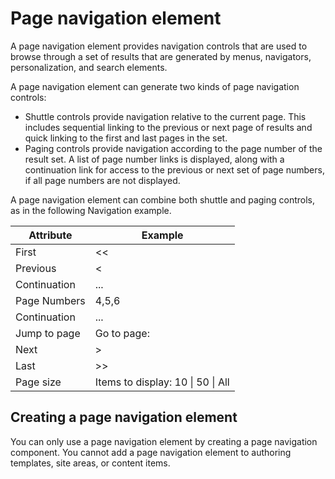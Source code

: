 # Page navigation element

A page navigation element provides navigation controls that are used to browse through a set of results that are generated by menus, navigators, personalization, and search elements.

A page navigation element can generate two kinds of page navigation controls:

-   Shuttle controls provide navigation relative to the current page. This includes sequential linking to the previous or next page of results and quick linking to the first and last pages in the set.
-   Paging controls provide navigation according to the page number of the result set. A list of page number links is displayed, along with a continuation link for access to the previous or next set of page numbers, if all page numbers are not displayed.

A page navigation element can combine both shuttle and paging controls, as in the following Navigation example.

|Attribute|Example|
|---------|-------|
|First|<<|
|Previous|<|
|Continuation|...|
|Page Numbers|4,5,6|
|Continuation|...|
|Jump to page|Go to page:|
|Next|\>|
|Last|\>\>|
|Page size|Items to display: 10 \| 50 \| All|

## Creating a page navigation element

You can only use a page navigation element by creating a page navigation component. You cannot add a page navigation element to authoring templates, site areas, or content items.



